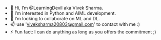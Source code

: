 - 👋 Hi, I’m @LearningDevil aka Vivek Sharma.
- 👀 I’m interested in Python and AIML development.
- 💞️ I’m looking to collaborate on ML and DL.
- 📫 use 'viveksharma20803@gmail.com' to contact with me :)
- ⚡ Fun fact: I can do anything as long as you offers the commitment ;)
